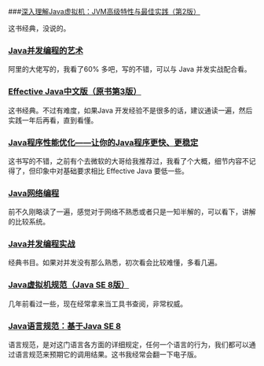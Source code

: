 ###[深入理解Java虚拟机：JVM高级特性与最佳实践（第2版）](http://product.dangdang.com/23259731.html)

这书经典，没说的。

### [Java并发编程的艺术](http://product.dangdang.com/23745571.html#ddclick_reco_reco_buytogether)

阿里的大佬写的，我看了60% 多吧，写的不错，可以与 Java 并发实战配合看。

### [Effective Java中文版（原书第3版） ](http://product.dangdang.com/26437835.html)

这书经典。不过有难度，如果Java 开发经验不是很多的话，建议通读一遍，然后实践一年后再看，直到看懂。

### [Java程序性能优化——让你的Java程序更快、更稳定](http://product.dangdang.com/22881618.html#ddclick_reco_product_alsobuy)

这书写的不错，之前有个去微软的大哥给我推荐过，我看了个大概，细节内容不记得了，但印象中对基础要求相比 Effective Java 要低一些。

### [Java网络编程](http://product.dangdang.com/23560594.html#ddclick_reco_product_alsobuy)

前不久刚略读了一遍，感觉对于网络不熟悉或者只是一知半解的，可以看下，讲解的比较系统。

### [Java并发编程实战](http://product.dangdang.com/22606835.html)

经典书目。如果对并发没有那么熟悉，初次看会比较难懂，多看几遍。

### [Java虚拟机规范（Java SE 8版）](http://product.dangdang.com/23713030.html)

几年前看过一些，现在经常拿来当工具书查阅，非常权威。

### [Java语言规范：基于Java SE 8](http://product.dangdang.com/23845338.html)

语言规范，是对这门语言各方面的详细规定，任何一个语言的行为，我们都可以通过语言规范来预期它的调用结果。这书我经常会翻一下电子版。


